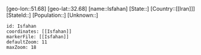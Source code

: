 ﻿---
location: [32.68,51.68]
mapzoom: [7,12] 
mapmarker: city 
type: City
tags:
- geo/City


SpocWebEntityId: 31132
isDeleted: false
confidential: public

---
[geo-lon::51.68]
[geo-lat::32.68]
[name::Isfahan]
[State::]
[Country::[[Iran]]]
[StateId::]
[Population::]
[Unknown::]


```leaflet
id: Isfahan
coordinates: [[Isfahan]]
markerFile: [[Isfahan]]
defaultZoom: 11 
maxZoom: 18
```
